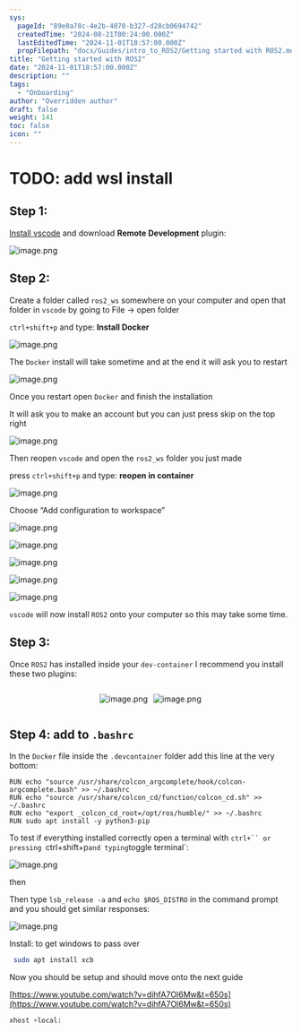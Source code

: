 ```yaml
---
sys:
  pageId: "89e0a78c-4e2b-4070-b327-d28cb0694742"
  createdTime: "2024-08-21T00:24:00.000Z"
  lastEditedTime: "2024-11-01T18:57:00.000Z"
  propFilepath: "docs/Guides/intro_to_ROS2/Getting started with ROS2.md"
title: "Getting started with ROS2"
date: "2024-11-01T18:57:00.000Z"
description: ""
tags:
  - "Onboarding"
author: "Overridden author"
draft: false
weight: 141
toc: false
icon: ""
---
```


# TODO: add wsl install

## Step 1:

[Install vscode](https://code.visualstudio.com/download) and download **Remote Development** plugin:

![image.png](https://prod-files-secure.s3.us-west-2.amazonaws.com/d518164a-d88e-44d1-a4ee-3adb3bd8bce0/efb52993-1881-4a40-b95e-6f020334f022/image.png?X-Amz-Algorithm=AWS4-HMAC-SHA256&X-Amz-Content-Sha256=UNSIGNED-PAYLOAD&X-Amz-Credential=ASIAZI2LB466X6FOV77K%2F20250423%2Fus-west-2%2Fs3%2Faws4_request&X-Amz-Date=20250423T071024Z&X-Amz-Expires=3600&X-Amz-Security-Token=IQoJb3JpZ2luX2VjEF8aCXVzLXdlc3QtMiJGMEQCIERmKxvsqf8TlKcrXv5qR%2BCawSA2d58RjQVZlvSVtEnyAiBk0530uJRwm%2Bc84AeNgttcPSKHyNK70HOviUw0oGZhiiqIBAjo%2F%2F%2F%2F%2F%2F%2F%2F%2F%2F8BEAAaDDYzNzQyMzE4MzgwNSIMBTokb0FDBwh5WZ47KtwDxyUcUhajRxkEmDG4BZVzQewYOpRUnsjcUmaMrS38lzvJSFqzW6aIqVR6u9TVQy6s9hICOfNM6JBkob5Hd1bPGGv3h3YxoaDlUgm7O%2BFTw%2FB5hiNsjE7n0wtPMj%2F6GuLyV3U0hUT8SWxI2DMKikQCGz6VaVMdDtj7Ndz9P%2FC%2B%2BFoOHFUeX2Bdd4qgfFRclDf5NlHeRGAdsXqIwVRNjwoO2642JgiKUk%2BDZFnxCjcVnOc2R4SVnfxGyPTvkaqQ9VLjmrSReAeRYejIW5GqAezx1Fazjfk8r2xoTQ1WBBMt0RVnZtyyOymrcIq2C0zH6jdOrcOFdTQk%2BBsmKQ%2BgoyJ0YmjknHX7ao8BuRp%2FhFf70Iyu8%2FkqyZMxEqPbHNU5uC%2F7gXZTbxuNqrWZmKdN6NB3S25YjVOFa%2F8L1qCYp%2FMjL2YMuuhjwWygmqg9t%2Fz5bHE5NDNdxdFV%2BaIzD79%2FIxNqbizl0Zwoxn5aknwggYAoB%2BHfjI%2Felvv5PlVqXK4C%2FQBz620gl8R5gfvdX5LeJntDAT8fSEEyHt9VV%2BNLxTsTCKiv9nkywQ7%2FlCnIIEqOUO4GNsYSkNTxonFm4%2Fs2obd3Na%2Bhe9VEmQO5Fwhs%2Ff1ggC7Hs0PMin5t4szf244wrqSiwAY6pgEhv04nzpWnZHgqLFlYbN3%2BHSnSz%2BDA8G0yeiLk5g6fQWPtEMT9JE75aA7kQTZkHiLha8FFG7xQW3fauBu%2Bu7RbYtIMlaHVAhqBj%2Bcz8FGgydv%2BLs02k3hH%2FisOj4TRQv9MyH%2FzIGLokZ2JQk4ohRvIYNz7KHLi6tguXvT3uF70GLsB%2B6RwFhl97Y8k%2FdC6DpfWaHcaOaTt90srC7BTKtjJGJ%2FeQNPM&X-Amz-Signature=7043d03c08a1bf2a6deb05a707992505421c0c953f17b326d56a3dde0ca2a4a1&X-Amz-SignedHeaders=host&x-id=GetObject)

## Step 2:

Create a folder called `ros2_ws` somewhere on your computer and open that folder in `vscode` by going to File → open folder 

`ctrl+shift+p` and type: **Install Docker**

![image.png](https://prod-files-secure.s3.us-west-2.amazonaws.com/d518164a-d88e-44d1-a4ee-3adb3bd8bce0/2269dc0e-1cd5-47ff-bceb-c04ad9b2eab0/image.png?X-Amz-Algorithm=AWS4-HMAC-SHA256&X-Amz-Content-Sha256=UNSIGNED-PAYLOAD&X-Amz-Credential=ASIAZI2LB466X6FOV77K%2F20250423%2Fus-west-2%2Fs3%2Faws4_request&X-Amz-Date=20250423T071024Z&X-Amz-Expires=3600&X-Amz-Security-Token=IQoJb3JpZ2luX2VjEF8aCXVzLXdlc3QtMiJGMEQCIERmKxvsqf8TlKcrXv5qR%2BCawSA2d58RjQVZlvSVtEnyAiBk0530uJRwm%2Bc84AeNgttcPSKHyNK70HOviUw0oGZhiiqIBAjo%2F%2F%2F%2F%2F%2F%2F%2F%2F%2F8BEAAaDDYzNzQyMzE4MzgwNSIMBTokb0FDBwh5WZ47KtwDxyUcUhajRxkEmDG4BZVzQewYOpRUnsjcUmaMrS38lzvJSFqzW6aIqVR6u9TVQy6s9hICOfNM6JBkob5Hd1bPGGv3h3YxoaDlUgm7O%2BFTw%2FB5hiNsjE7n0wtPMj%2F6GuLyV3U0hUT8SWxI2DMKikQCGz6VaVMdDtj7Ndz9P%2FC%2B%2BFoOHFUeX2Bdd4qgfFRclDf5NlHeRGAdsXqIwVRNjwoO2642JgiKUk%2BDZFnxCjcVnOc2R4SVnfxGyPTvkaqQ9VLjmrSReAeRYejIW5GqAezx1Fazjfk8r2xoTQ1WBBMt0RVnZtyyOymrcIq2C0zH6jdOrcOFdTQk%2BBsmKQ%2BgoyJ0YmjknHX7ao8BuRp%2FhFf70Iyu8%2FkqyZMxEqPbHNU5uC%2F7gXZTbxuNqrWZmKdN6NB3S25YjVOFa%2F8L1qCYp%2FMjL2YMuuhjwWygmqg9t%2Fz5bHE5NDNdxdFV%2BaIzD79%2FIxNqbizl0Zwoxn5aknwggYAoB%2BHfjI%2Felvv5PlVqXK4C%2FQBz620gl8R5gfvdX5LeJntDAT8fSEEyHt9VV%2BNLxTsTCKiv9nkywQ7%2FlCnIIEqOUO4GNsYSkNTxonFm4%2Fs2obd3Na%2Bhe9VEmQO5Fwhs%2Ff1ggC7Hs0PMin5t4szf244wrqSiwAY6pgEhv04nzpWnZHgqLFlYbN3%2BHSnSz%2BDA8G0yeiLk5g6fQWPtEMT9JE75aA7kQTZkHiLha8FFG7xQW3fauBu%2Bu7RbYtIMlaHVAhqBj%2Bcz8FGgydv%2BLs02k3hH%2FisOj4TRQv9MyH%2FzIGLokZ2JQk4ohRvIYNz7KHLi6tguXvT3uF70GLsB%2B6RwFhl97Y8k%2FdC6DpfWaHcaOaTt90srC7BTKtjJGJ%2FeQNPM&X-Amz-Signature=3128b9d743fdceccd84b279d85db339691a80dd8d44476e7381b0d67dbfe3caa&X-Amz-SignedHeaders=host&x-id=GetObject)

The `Docker` install will take sometime and at the end it will ask you to restart

![image.png](https://prod-files-secure.s3.us-west-2.amazonaws.com/d518164a-d88e-44d1-a4ee-3adb3bd8bce0/ed233f78-be33-4b1f-b89c-9c346c0e961e/image.png?X-Amz-Algorithm=AWS4-HMAC-SHA256&X-Amz-Content-Sha256=UNSIGNED-PAYLOAD&X-Amz-Credential=ASIAZI2LB466X6FOV77K%2F20250423%2Fus-west-2%2Fs3%2Faws4_request&X-Amz-Date=20250423T071024Z&X-Amz-Expires=3600&X-Amz-Security-Token=IQoJb3JpZ2luX2VjEF8aCXVzLXdlc3QtMiJGMEQCIERmKxvsqf8TlKcrXv5qR%2BCawSA2d58RjQVZlvSVtEnyAiBk0530uJRwm%2Bc84AeNgttcPSKHyNK70HOviUw0oGZhiiqIBAjo%2F%2F%2F%2F%2F%2F%2F%2F%2F%2F8BEAAaDDYzNzQyMzE4MzgwNSIMBTokb0FDBwh5WZ47KtwDxyUcUhajRxkEmDG4BZVzQewYOpRUnsjcUmaMrS38lzvJSFqzW6aIqVR6u9TVQy6s9hICOfNM6JBkob5Hd1bPGGv3h3YxoaDlUgm7O%2BFTw%2FB5hiNsjE7n0wtPMj%2F6GuLyV3U0hUT8SWxI2DMKikQCGz6VaVMdDtj7Ndz9P%2FC%2B%2BFoOHFUeX2Bdd4qgfFRclDf5NlHeRGAdsXqIwVRNjwoO2642JgiKUk%2BDZFnxCjcVnOc2R4SVnfxGyPTvkaqQ9VLjmrSReAeRYejIW5GqAezx1Fazjfk8r2xoTQ1WBBMt0RVnZtyyOymrcIq2C0zH6jdOrcOFdTQk%2BBsmKQ%2BgoyJ0YmjknHX7ao8BuRp%2FhFf70Iyu8%2FkqyZMxEqPbHNU5uC%2F7gXZTbxuNqrWZmKdN6NB3S25YjVOFa%2F8L1qCYp%2FMjL2YMuuhjwWygmqg9t%2Fz5bHE5NDNdxdFV%2BaIzD79%2FIxNqbizl0Zwoxn5aknwggYAoB%2BHfjI%2Felvv5PlVqXK4C%2FQBz620gl8R5gfvdX5LeJntDAT8fSEEyHt9VV%2BNLxTsTCKiv9nkywQ7%2FlCnIIEqOUO4GNsYSkNTxonFm4%2Fs2obd3Na%2Bhe9VEmQO5Fwhs%2Ff1ggC7Hs0PMin5t4szf244wrqSiwAY6pgEhv04nzpWnZHgqLFlYbN3%2BHSnSz%2BDA8G0yeiLk5g6fQWPtEMT9JE75aA7kQTZkHiLha8FFG7xQW3fauBu%2Bu7RbYtIMlaHVAhqBj%2Bcz8FGgydv%2BLs02k3hH%2FisOj4TRQv9MyH%2FzIGLokZ2JQk4ohRvIYNz7KHLi6tguXvT3uF70GLsB%2B6RwFhl97Y8k%2FdC6DpfWaHcaOaTt90srC7BTKtjJGJ%2FeQNPM&X-Amz-Signature=260c4af3c991b0bc482f0c4098603efbff584b510fd79faec01c2d12668ecf00&X-Amz-SignedHeaders=host&x-id=GetObject)

Once you restart open `Docker` and finish the installation

It will ask you to make an account but you can just press skip on the top right

![image.png](https://prod-files-secure.s3.us-west-2.amazonaws.com/d518164a-d88e-44d1-a4ee-3adb3bd8bce0/21010ad9-1659-4fd9-9f59-9932a09b2a3d/image.png?X-Amz-Algorithm=AWS4-HMAC-SHA256&X-Amz-Content-Sha256=UNSIGNED-PAYLOAD&X-Amz-Credential=ASIAZI2LB466X6FOV77K%2F20250423%2Fus-west-2%2Fs3%2Faws4_request&X-Amz-Date=20250423T071024Z&X-Amz-Expires=3600&X-Amz-Security-Token=IQoJb3JpZ2luX2VjEF8aCXVzLXdlc3QtMiJGMEQCIERmKxvsqf8TlKcrXv5qR%2BCawSA2d58RjQVZlvSVtEnyAiBk0530uJRwm%2Bc84AeNgttcPSKHyNK70HOviUw0oGZhiiqIBAjo%2F%2F%2F%2F%2F%2F%2F%2F%2F%2F8BEAAaDDYzNzQyMzE4MzgwNSIMBTokb0FDBwh5WZ47KtwDxyUcUhajRxkEmDG4BZVzQewYOpRUnsjcUmaMrS38lzvJSFqzW6aIqVR6u9TVQy6s9hICOfNM6JBkob5Hd1bPGGv3h3YxoaDlUgm7O%2BFTw%2FB5hiNsjE7n0wtPMj%2F6GuLyV3U0hUT8SWxI2DMKikQCGz6VaVMdDtj7Ndz9P%2FC%2B%2BFoOHFUeX2Bdd4qgfFRclDf5NlHeRGAdsXqIwVRNjwoO2642JgiKUk%2BDZFnxCjcVnOc2R4SVnfxGyPTvkaqQ9VLjmrSReAeRYejIW5GqAezx1Fazjfk8r2xoTQ1WBBMt0RVnZtyyOymrcIq2C0zH6jdOrcOFdTQk%2BBsmKQ%2BgoyJ0YmjknHX7ao8BuRp%2FhFf70Iyu8%2FkqyZMxEqPbHNU5uC%2F7gXZTbxuNqrWZmKdN6NB3S25YjVOFa%2F8L1qCYp%2FMjL2YMuuhjwWygmqg9t%2Fz5bHE5NDNdxdFV%2BaIzD79%2FIxNqbizl0Zwoxn5aknwggYAoB%2BHfjI%2Felvv5PlVqXK4C%2FQBz620gl8R5gfvdX5LeJntDAT8fSEEyHt9VV%2BNLxTsTCKiv9nkywQ7%2FlCnIIEqOUO4GNsYSkNTxonFm4%2Fs2obd3Na%2Bhe9VEmQO5Fwhs%2Ff1ggC7Hs0PMin5t4szf244wrqSiwAY6pgEhv04nzpWnZHgqLFlYbN3%2BHSnSz%2BDA8G0yeiLk5g6fQWPtEMT9JE75aA7kQTZkHiLha8FFG7xQW3fauBu%2Bu7RbYtIMlaHVAhqBj%2Bcz8FGgydv%2BLs02k3hH%2FisOj4TRQv9MyH%2FzIGLokZ2JQk4ohRvIYNz7KHLi6tguXvT3uF70GLsB%2B6RwFhl97Y8k%2FdC6DpfWaHcaOaTt90srC7BTKtjJGJ%2FeQNPM&X-Amz-Signature=28ffa22fdf6a181d0a07f1a468798c58dab8b9dd7a0ee05b017d6350a29c754c&X-Amz-SignedHeaders=host&x-id=GetObject)

Then reopen `vscode` and open the `ros2_ws` folder you just made

press `ctrl+shift+p` and type: **reopen in container**

![image.png](https://prod-files-secure.s3.us-west-2.amazonaws.com/d518164a-d88e-44d1-a4ee-3adb3bd8bce0/4e93b8c2-41ad-488c-8095-c74205196118/image.png?X-Amz-Algorithm=AWS4-HMAC-SHA256&X-Amz-Content-Sha256=UNSIGNED-PAYLOAD&X-Amz-Credential=ASIAZI2LB466X6FOV77K%2F20250423%2Fus-west-2%2Fs3%2Faws4_request&X-Amz-Date=20250423T071024Z&X-Amz-Expires=3600&X-Amz-Security-Token=IQoJb3JpZ2luX2VjEF8aCXVzLXdlc3QtMiJGMEQCIERmKxvsqf8TlKcrXv5qR%2BCawSA2d58RjQVZlvSVtEnyAiBk0530uJRwm%2Bc84AeNgttcPSKHyNK70HOviUw0oGZhiiqIBAjo%2F%2F%2F%2F%2F%2F%2F%2F%2F%2F8BEAAaDDYzNzQyMzE4MzgwNSIMBTokb0FDBwh5WZ47KtwDxyUcUhajRxkEmDG4BZVzQewYOpRUnsjcUmaMrS38lzvJSFqzW6aIqVR6u9TVQy6s9hICOfNM6JBkob5Hd1bPGGv3h3YxoaDlUgm7O%2BFTw%2FB5hiNsjE7n0wtPMj%2F6GuLyV3U0hUT8SWxI2DMKikQCGz6VaVMdDtj7Ndz9P%2FC%2B%2BFoOHFUeX2Bdd4qgfFRclDf5NlHeRGAdsXqIwVRNjwoO2642JgiKUk%2BDZFnxCjcVnOc2R4SVnfxGyPTvkaqQ9VLjmrSReAeRYejIW5GqAezx1Fazjfk8r2xoTQ1WBBMt0RVnZtyyOymrcIq2C0zH6jdOrcOFdTQk%2BBsmKQ%2BgoyJ0YmjknHX7ao8BuRp%2FhFf70Iyu8%2FkqyZMxEqPbHNU5uC%2F7gXZTbxuNqrWZmKdN6NB3S25YjVOFa%2F8L1qCYp%2FMjL2YMuuhjwWygmqg9t%2Fz5bHE5NDNdxdFV%2BaIzD79%2FIxNqbizl0Zwoxn5aknwggYAoB%2BHfjI%2Felvv5PlVqXK4C%2FQBz620gl8R5gfvdX5LeJntDAT8fSEEyHt9VV%2BNLxTsTCKiv9nkywQ7%2FlCnIIEqOUO4GNsYSkNTxonFm4%2Fs2obd3Na%2Bhe9VEmQO5Fwhs%2Ff1ggC7Hs0PMin5t4szf244wrqSiwAY6pgEhv04nzpWnZHgqLFlYbN3%2BHSnSz%2BDA8G0yeiLk5g6fQWPtEMT9JE75aA7kQTZkHiLha8FFG7xQW3fauBu%2Bu7RbYtIMlaHVAhqBj%2Bcz8FGgydv%2BLs02k3hH%2FisOj4TRQv9MyH%2FzIGLokZ2JQk4ohRvIYNz7KHLi6tguXvT3uF70GLsB%2B6RwFhl97Y8k%2FdC6DpfWaHcaOaTt90srC7BTKtjJGJ%2FeQNPM&X-Amz-Signature=5bdef8d31b7fd5f5ce4101cc4377d76add6c4ef246b05cdf24690f911cebb06c&X-Amz-SignedHeaders=host&x-id=GetObject)

Choose “Add configuration to workspace”

![image.png](https://prod-files-secure.s3.us-west-2.amazonaws.com/d518164a-d88e-44d1-a4ee-3adb3bd8bce0/9560b282-5060-4989-ba37-97e7b2c22476/image.png?X-Amz-Algorithm=AWS4-HMAC-SHA256&X-Amz-Content-Sha256=UNSIGNED-PAYLOAD&X-Amz-Credential=ASIAZI2LB466X6FOV77K%2F20250423%2Fus-west-2%2Fs3%2Faws4_request&X-Amz-Date=20250423T071024Z&X-Amz-Expires=3600&X-Amz-Security-Token=IQoJb3JpZ2luX2VjEF8aCXVzLXdlc3QtMiJGMEQCIERmKxvsqf8TlKcrXv5qR%2BCawSA2d58RjQVZlvSVtEnyAiBk0530uJRwm%2Bc84AeNgttcPSKHyNK70HOviUw0oGZhiiqIBAjo%2F%2F%2F%2F%2F%2F%2F%2F%2F%2F8BEAAaDDYzNzQyMzE4MzgwNSIMBTokb0FDBwh5WZ47KtwDxyUcUhajRxkEmDG4BZVzQewYOpRUnsjcUmaMrS38lzvJSFqzW6aIqVR6u9TVQy6s9hICOfNM6JBkob5Hd1bPGGv3h3YxoaDlUgm7O%2BFTw%2FB5hiNsjE7n0wtPMj%2F6GuLyV3U0hUT8SWxI2DMKikQCGz6VaVMdDtj7Ndz9P%2FC%2B%2BFoOHFUeX2Bdd4qgfFRclDf5NlHeRGAdsXqIwVRNjwoO2642JgiKUk%2BDZFnxCjcVnOc2R4SVnfxGyPTvkaqQ9VLjmrSReAeRYejIW5GqAezx1Fazjfk8r2xoTQ1WBBMt0RVnZtyyOymrcIq2C0zH6jdOrcOFdTQk%2BBsmKQ%2BgoyJ0YmjknHX7ao8BuRp%2FhFf70Iyu8%2FkqyZMxEqPbHNU5uC%2F7gXZTbxuNqrWZmKdN6NB3S25YjVOFa%2F8L1qCYp%2FMjL2YMuuhjwWygmqg9t%2Fz5bHE5NDNdxdFV%2BaIzD79%2FIxNqbizl0Zwoxn5aknwggYAoB%2BHfjI%2Felvv5PlVqXK4C%2FQBz620gl8R5gfvdX5LeJntDAT8fSEEyHt9VV%2BNLxTsTCKiv9nkywQ7%2FlCnIIEqOUO4GNsYSkNTxonFm4%2Fs2obd3Na%2Bhe9VEmQO5Fwhs%2Ff1ggC7Hs0PMin5t4szf244wrqSiwAY6pgEhv04nzpWnZHgqLFlYbN3%2BHSnSz%2BDA8G0yeiLk5g6fQWPtEMT9JE75aA7kQTZkHiLha8FFG7xQW3fauBu%2Bu7RbYtIMlaHVAhqBj%2Bcz8FGgydv%2BLs02k3hH%2FisOj4TRQv9MyH%2FzIGLokZ2JQk4ohRvIYNz7KHLi6tguXvT3uF70GLsB%2B6RwFhl97Y8k%2FdC6DpfWaHcaOaTt90srC7BTKtjJGJ%2FeQNPM&X-Amz-Signature=6ee4410d21395fa53cd3c379e61df76fe2f43bb616e29ba875eeb14abb978729&X-Amz-SignedHeaders=host&x-id=GetObject)

![image.png](https://prod-files-secure.s3.us-west-2.amazonaws.com/d518164a-d88e-44d1-a4ee-3adb3bd8bce0/2ee63f81-886b-48e8-a553-dc6e5eac99e4/image.png?X-Amz-Algorithm=AWS4-HMAC-SHA256&X-Amz-Content-Sha256=UNSIGNED-PAYLOAD&X-Amz-Credential=ASIAZI2LB466X6FOV77K%2F20250423%2Fus-west-2%2Fs3%2Faws4_request&X-Amz-Date=20250423T071024Z&X-Amz-Expires=3600&X-Amz-Security-Token=IQoJb3JpZ2luX2VjEF8aCXVzLXdlc3QtMiJGMEQCIERmKxvsqf8TlKcrXv5qR%2BCawSA2d58RjQVZlvSVtEnyAiBk0530uJRwm%2Bc84AeNgttcPSKHyNK70HOviUw0oGZhiiqIBAjo%2F%2F%2F%2F%2F%2F%2F%2F%2F%2F8BEAAaDDYzNzQyMzE4MzgwNSIMBTokb0FDBwh5WZ47KtwDxyUcUhajRxkEmDG4BZVzQewYOpRUnsjcUmaMrS38lzvJSFqzW6aIqVR6u9TVQy6s9hICOfNM6JBkob5Hd1bPGGv3h3YxoaDlUgm7O%2BFTw%2FB5hiNsjE7n0wtPMj%2F6GuLyV3U0hUT8SWxI2DMKikQCGz6VaVMdDtj7Ndz9P%2FC%2B%2BFoOHFUeX2Bdd4qgfFRclDf5NlHeRGAdsXqIwVRNjwoO2642JgiKUk%2BDZFnxCjcVnOc2R4SVnfxGyPTvkaqQ9VLjmrSReAeRYejIW5GqAezx1Fazjfk8r2xoTQ1WBBMt0RVnZtyyOymrcIq2C0zH6jdOrcOFdTQk%2BBsmKQ%2BgoyJ0YmjknHX7ao8BuRp%2FhFf70Iyu8%2FkqyZMxEqPbHNU5uC%2F7gXZTbxuNqrWZmKdN6NB3S25YjVOFa%2F8L1qCYp%2FMjL2YMuuhjwWygmqg9t%2Fz5bHE5NDNdxdFV%2BaIzD79%2FIxNqbizl0Zwoxn5aknwggYAoB%2BHfjI%2Felvv5PlVqXK4C%2FQBz620gl8R5gfvdX5LeJntDAT8fSEEyHt9VV%2BNLxTsTCKiv9nkywQ7%2FlCnIIEqOUO4GNsYSkNTxonFm4%2Fs2obd3Na%2Bhe9VEmQO5Fwhs%2Ff1ggC7Hs0PMin5t4szf244wrqSiwAY6pgEhv04nzpWnZHgqLFlYbN3%2BHSnSz%2BDA8G0yeiLk5g6fQWPtEMT9JE75aA7kQTZkHiLha8FFG7xQW3fauBu%2Bu7RbYtIMlaHVAhqBj%2Bcz8FGgydv%2BLs02k3hH%2FisOj4TRQv9MyH%2FzIGLokZ2JQk4ohRvIYNz7KHLi6tguXvT3uF70GLsB%2B6RwFhl97Y8k%2FdC6DpfWaHcaOaTt90srC7BTKtjJGJ%2FeQNPM&X-Amz-Signature=5ed4a808bb286ba521f3b061d5337f9d4e42b3ea184dd2c4e8e134db60fc8e24&X-Amz-SignedHeaders=host&x-id=GetObject)

![image.png](https://prod-files-secure.s3.us-west-2.amazonaws.com/d518164a-d88e-44d1-a4ee-3adb3bd8bce0/ae1580b2-b048-407e-aed9-b584224a7a04/image.png?X-Amz-Algorithm=AWS4-HMAC-SHA256&X-Amz-Content-Sha256=UNSIGNED-PAYLOAD&X-Amz-Credential=ASIAZI2LB466X6FOV77K%2F20250423%2Fus-west-2%2Fs3%2Faws4_request&X-Amz-Date=20250423T071024Z&X-Amz-Expires=3600&X-Amz-Security-Token=IQoJb3JpZ2luX2VjEF8aCXVzLXdlc3QtMiJGMEQCIERmKxvsqf8TlKcrXv5qR%2BCawSA2d58RjQVZlvSVtEnyAiBk0530uJRwm%2Bc84AeNgttcPSKHyNK70HOviUw0oGZhiiqIBAjo%2F%2F%2F%2F%2F%2F%2F%2F%2F%2F8BEAAaDDYzNzQyMzE4MzgwNSIMBTokb0FDBwh5WZ47KtwDxyUcUhajRxkEmDG4BZVzQewYOpRUnsjcUmaMrS38lzvJSFqzW6aIqVR6u9TVQy6s9hICOfNM6JBkob5Hd1bPGGv3h3YxoaDlUgm7O%2BFTw%2FB5hiNsjE7n0wtPMj%2F6GuLyV3U0hUT8SWxI2DMKikQCGz6VaVMdDtj7Ndz9P%2FC%2B%2BFoOHFUeX2Bdd4qgfFRclDf5NlHeRGAdsXqIwVRNjwoO2642JgiKUk%2BDZFnxCjcVnOc2R4SVnfxGyPTvkaqQ9VLjmrSReAeRYejIW5GqAezx1Fazjfk8r2xoTQ1WBBMt0RVnZtyyOymrcIq2C0zH6jdOrcOFdTQk%2BBsmKQ%2BgoyJ0YmjknHX7ao8BuRp%2FhFf70Iyu8%2FkqyZMxEqPbHNU5uC%2F7gXZTbxuNqrWZmKdN6NB3S25YjVOFa%2F8L1qCYp%2FMjL2YMuuhjwWygmqg9t%2Fz5bHE5NDNdxdFV%2BaIzD79%2FIxNqbizl0Zwoxn5aknwggYAoB%2BHfjI%2Felvv5PlVqXK4C%2FQBz620gl8R5gfvdX5LeJntDAT8fSEEyHt9VV%2BNLxTsTCKiv9nkywQ7%2FlCnIIEqOUO4GNsYSkNTxonFm4%2Fs2obd3Na%2Bhe9VEmQO5Fwhs%2Ff1ggC7Hs0PMin5t4szf244wrqSiwAY6pgEhv04nzpWnZHgqLFlYbN3%2BHSnSz%2BDA8G0yeiLk5g6fQWPtEMT9JE75aA7kQTZkHiLha8FFG7xQW3fauBu%2Bu7RbYtIMlaHVAhqBj%2Bcz8FGgydv%2BLs02k3hH%2FisOj4TRQv9MyH%2FzIGLokZ2JQk4ohRvIYNz7KHLi6tguXvT3uF70GLsB%2B6RwFhl97Y8k%2FdC6DpfWaHcaOaTt90srC7BTKtjJGJ%2FeQNPM&X-Amz-Signature=41647ee3e815353fd8b7c72f14adaeaa5730b70fd978f9328be47a1cded9180c&X-Amz-SignedHeaders=host&x-id=GetObject)

![image.png](https://prod-files-secure.s3.us-west-2.amazonaws.com/d518164a-d88e-44d1-a4ee-3adb3bd8bce0/53255b28-f75e-430f-b9e3-c0ac8577e42b/image.png?X-Amz-Algorithm=AWS4-HMAC-SHA256&X-Amz-Content-Sha256=UNSIGNED-PAYLOAD&X-Amz-Credential=ASIAZI2LB466X6FOV77K%2F20250423%2Fus-west-2%2Fs3%2Faws4_request&X-Amz-Date=20250423T071024Z&X-Amz-Expires=3600&X-Amz-Security-Token=IQoJb3JpZ2luX2VjEF8aCXVzLXdlc3QtMiJGMEQCIERmKxvsqf8TlKcrXv5qR%2BCawSA2d58RjQVZlvSVtEnyAiBk0530uJRwm%2Bc84AeNgttcPSKHyNK70HOviUw0oGZhiiqIBAjo%2F%2F%2F%2F%2F%2F%2F%2F%2F%2F8BEAAaDDYzNzQyMzE4MzgwNSIMBTokb0FDBwh5WZ47KtwDxyUcUhajRxkEmDG4BZVzQewYOpRUnsjcUmaMrS38lzvJSFqzW6aIqVR6u9TVQy6s9hICOfNM6JBkob5Hd1bPGGv3h3YxoaDlUgm7O%2BFTw%2FB5hiNsjE7n0wtPMj%2F6GuLyV3U0hUT8SWxI2DMKikQCGz6VaVMdDtj7Ndz9P%2FC%2B%2BFoOHFUeX2Bdd4qgfFRclDf5NlHeRGAdsXqIwVRNjwoO2642JgiKUk%2BDZFnxCjcVnOc2R4SVnfxGyPTvkaqQ9VLjmrSReAeRYejIW5GqAezx1Fazjfk8r2xoTQ1WBBMt0RVnZtyyOymrcIq2C0zH6jdOrcOFdTQk%2BBsmKQ%2BgoyJ0YmjknHX7ao8BuRp%2FhFf70Iyu8%2FkqyZMxEqPbHNU5uC%2F7gXZTbxuNqrWZmKdN6NB3S25YjVOFa%2F8L1qCYp%2FMjL2YMuuhjwWygmqg9t%2Fz5bHE5NDNdxdFV%2BaIzD79%2FIxNqbizl0Zwoxn5aknwggYAoB%2BHfjI%2Felvv5PlVqXK4C%2FQBz620gl8R5gfvdX5LeJntDAT8fSEEyHt9VV%2BNLxTsTCKiv9nkywQ7%2FlCnIIEqOUO4GNsYSkNTxonFm4%2Fs2obd3Na%2Bhe9VEmQO5Fwhs%2Ff1ggC7Hs0PMin5t4szf244wrqSiwAY6pgEhv04nzpWnZHgqLFlYbN3%2BHSnSz%2BDA8G0yeiLk5g6fQWPtEMT9JE75aA7kQTZkHiLha8FFG7xQW3fauBu%2Bu7RbYtIMlaHVAhqBj%2Bcz8FGgydv%2BLs02k3hH%2FisOj4TRQv9MyH%2FzIGLokZ2JQk4ohRvIYNz7KHLi6tguXvT3uF70GLsB%2B6RwFhl97Y8k%2FdC6DpfWaHcaOaTt90srC7BTKtjJGJ%2FeQNPM&X-Amz-Signature=5b643c93de13f61ba494c5d3f8a4000ec48842ce9636ccbd972022a123cad17d&X-Amz-SignedHeaders=host&x-id=GetObject)

![image.png](https://prod-files-secure.s3.us-west-2.amazonaws.com/d518164a-d88e-44d1-a4ee-3adb3bd8bce0/7c562767-5af9-4ffb-97d1-327bcdf4ee00/image.png?X-Amz-Algorithm=AWS4-HMAC-SHA256&X-Amz-Content-Sha256=UNSIGNED-PAYLOAD&X-Amz-Credential=ASIAZI2LB466X6FOV77K%2F20250423%2Fus-west-2%2Fs3%2Faws4_request&X-Amz-Date=20250423T071024Z&X-Amz-Expires=3600&X-Amz-Security-Token=IQoJb3JpZ2luX2VjEF8aCXVzLXdlc3QtMiJGMEQCIERmKxvsqf8TlKcrXv5qR%2BCawSA2d58RjQVZlvSVtEnyAiBk0530uJRwm%2Bc84AeNgttcPSKHyNK70HOviUw0oGZhiiqIBAjo%2F%2F%2F%2F%2F%2F%2F%2F%2F%2F8BEAAaDDYzNzQyMzE4MzgwNSIMBTokb0FDBwh5WZ47KtwDxyUcUhajRxkEmDG4BZVzQewYOpRUnsjcUmaMrS38lzvJSFqzW6aIqVR6u9TVQy6s9hICOfNM6JBkob5Hd1bPGGv3h3YxoaDlUgm7O%2BFTw%2FB5hiNsjE7n0wtPMj%2F6GuLyV3U0hUT8SWxI2DMKikQCGz6VaVMdDtj7Ndz9P%2FC%2B%2BFoOHFUeX2Bdd4qgfFRclDf5NlHeRGAdsXqIwVRNjwoO2642JgiKUk%2BDZFnxCjcVnOc2R4SVnfxGyPTvkaqQ9VLjmrSReAeRYejIW5GqAezx1Fazjfk8r2xoTQ1WBBMt0RVnZtyyOymrcIq2C0zH6jdOrcOFdTQk%2BBsmKQ%2BgoyJ0YmjknHX7ao8BuRp%2FhFf70Iyu8%2FkqyZMxEqPbHNU5uC%2F7gXZTbxuNqrWZmKdN6NB3S25YjVOFa%2F8L1qCYp%2FMjL2YMuuhjwWygmqg9t%2Fz5bHE5NDNdxdFV%2BaIzD79%2FIxNqbizl0Zwoxn5aknwggYAoB%2BHfjI%2Felvv5PlVqXK4C%2FQBz620gl8R5gfvdX5LeJntDAT8fSEEyHt9VV%2BNLxTsTCKiv9nkywQ7%2FlCnIIEqOUO4GNsYSkNTxonFm4%2Fs2obd3Na%2Bhe9VEmQO5Fwhs%2Ff1ggC7Hs0PMin5t4szf244wrqSiwAY6pgEhv04nzpWnZHgqLFlYbN3%2BHSnSz%2BDA8G0yeiLk5g6fQWPtEMT9JE75aA7kQTZkHiLha8FFG7xQW3fauBu%2Bu7RbYtIMlaHVAhqBj%2Bcz8FGgydv%2BLs02k3hH%2FisOj4TRQv9MyH%2FzIGLokZ2JQk4ohRvIYNz7KHLi6tguXvT3uF70GLsB%2B6RwFhl97Y8k%2FdC6DpfWaHcaOaTt90srC7BTKtjJGJ%2FeQNPM&X-Amz-Signature=4e3d2179f5c3e53eed1fa4cf1df42080e206d040d8a2af5cea9aa4a38c8a27d4&X-Amz-SignedHeaders=host&x-id=GetObject)

`vscode` will now install `ROS2` onto your computer so this may take some time.

## Step 3:

Once `ROS2` has installed inside your `dev-container` I recommend you install these two plugins:

<div style="display: flex;flex-direction: row; column-gap:10px; max-width: 630px;justify-content: center;">
<div>

![image.png](https://prod-files-secure.s3.us-west-2.amazonaws.com/d518164a-d88e-44d1-a4ee-3adb3bd8bce0/3fc3d550-5a54-4ba1-ba6b-faa01cdb7369/image.png?X-Amz-Algorithm=AWS4-HMAC-SHA256&X-Amz-Content-Sha256=UNSIGNED-PAYLOAD&X-Amz-Credential=ASIAZI2LB466WV6JWZWC%2F20250423%2Fus-west-2%2Fs3%2Faws4_request&X-Amz-Date=20250423T071030Z&X-Amz-Expires=3600&X-Amz-Security-Token=IQoJb3JpZ2luX2VjEF8aCXVzLXdlc3QtMiJFMEMCH2Jo2oBS5DfLxzTeGTRda8pMb6Bn0mP9Np2oFwJuZbwCIFI9%2FmNLRTGelPkiIgAyvzzihM5jkvLWdcLVQeGRX5Q%2FKogECOj%2F%2F%2F%2F%2F%2F%2F%2F%2F%2FwEQABoMNjM3NDIzMTgzODA1Igxs3JYaVmhbA0EcQqQq3AM0TqMzhhU6guvpvbNiCNJfNfWfLPp98EcauMaWS4nL%2FFCQKRNG2u5rARbUYYqRc3iUUgFEkN5qEcIDwNxi7vmc%2FkBcwgYtD02cNZjEnnF3Jc2iop2J7NGRgFbfS%2Fwkqs%2FFO%2FHhiqdTiAhikLRIYlkyF82SLRdy48IIxyCaOFQzRfQib0q0GAJZBTuTZQRCa%2BVFWyBIMa6T4G4BsTWhVbH5gMLGr6uNINPJga7tgzk61fJSohbj1jVBbMkgUSG1YXBoKyKoXk78ifMVOMtcVxFOS3EMlFzr9xrKp0sYSVVeROKji8vELBYCkO25ZaylJpu92DTKdbQF8BcnThXxWo0dNmBZXohWLKvIb40Z9pxBS%2BcGnYruqfFi7AQROJZLlDqVnuq6RSRQYd9Akiidw1%2Fs3z11Lcd57UxITyxJbbfvjZYn6bG%2FGEGyPFrVgpM4fasIHw9CsTbQwkd1yiypDD739sXr35RxPNYwRI4QMlFZ%2Fp8E7vBqVmSJbrPW3SgZiMUDewHyyu7NxgKyGhfyv%2F88pnP8lADJXZluvs9%2F43GFeueQa5ktoPuRl44ec%2BYY6ie%2Bhg4Tw4MOifjxaE1rhwm2O547G1vxzGjfNTfu4jXIZn6nTe407YPNNe%2FoNTCbn6LABjqnAb7WLBvrtzUhnai%2F1Dez9GXbSmEHpWSEzz2ZUzijZl6yGadFPrZjYZ0z3xz609X74j7f%2BMxiCqBHSzTJr0GTXt4bs7SYdFUtcXblzjRlfTaeHttvgsJdCEMlhKASM%2BQ1h4KH7qYaRRK1Nsi9rEVE4JfxcnVB1WT5IG8kh1yYYs2%2FAB%2FORYWbVQ1trjRT55KYBKr3aOCkgImOnNt6dR0BWrF%2BLC%2B06y0w&X-Amz-Signature=a11ebe65298e57d279b8eb4735e9f76761b5bb34f1a7696176edf4de96f1c164&X-Amz-SignedHeaders=host&x-id=GetObject)

</div>
<div>

![image.png](https://prod-files-secure.s3.us-west-2.amazonaws.com/d518164a-d88e-44d1-a4ee-3adb3bd8bce0/d994cc66-13c2-4093-a5a3-f84cf4601a82/image.png?X-Amz-Algorithm=AWS4-HMAC-SHA256&X-Amz-Content-Sha256=UNSIGNED-PAYLOAD&X-Amz-Credential=ASIAZI2LB466ROBJBKYZ%2F20250423%2Fus-west-2%2Fs3%2Faws4_request&X-Amz-Date=20250423T071031Z&X-Amz-Expires=3600&X-Amz-Security-Token=IQoJb3JpZ2luX2VjEF8aCXVzLXdlc3QtMiJGMEQCIDwdom6thW0cEwQoq3tyeR9VueNcxjLPL91mafKTU2NSAiBF5lKl6jRabBa18bl7T120bVFfMeCxSoQGJt3JOLSlqyqIBAjo%2F%2F%2F%2F%2F%2F%2F%2F%2F%2F8BEAAaDDYzNzQyMzE4MzgwNSIMtPe9rU8deqYM4Pd9KtwDwYB%2Fu4etbDEwZ8WZrsGFg3Ug8FiOdqbPptrG1b5CyhVvQMLKHsEggvHYiv234FIYSdFJFGnZ0vmS47Nmis0Ouk9USbm1%2FPeRyciSxLfUzo71pYR7QBHjziXcqa%2B0riu83H8oubayn3Xnz8oeNTSD6BsoPcYDojB6No8fv%2BljDe0xXBeHmWGbY6w57gi7T0x0W006JTr8YMCnCGvYpvN%2Bqjxa1zzDcjVehIF3SUKZPGhFDMqtc2ormOM7Fk7PlTwoPnxPFwWdHCh04KwU23N2j9cnRqeLEhhXFQATB8Y9wuHJu2ETBqKQcyxS4mwnnpm6n819yRm2v5HsxnFGD0jUoZJf9ezWhk7a2whEC48tMFU4ZrjpidzdMzHthoCtwvQt%2BSZjooZwMqXdXc2nFP4LnJ2Ustk8pS98Kgcoz%2BNc1LtbPf7yu8iVomeT3LNkpMuqYbf%2FvPBpjpUbc1kJg4ebEJhfbOiSQpVfcR0lDTfqrJGLeZkceiByBY4NpiJ98PHa5cqwsnXmfKvY6foNZbckjIKhv5%2BbzZSzcJEmtAEsMBQhhRd2etnHRXzDA8elkNyQhjE2T81WLuFtl5EeKZ2n8mm9nDqMO%2F6nOYYoqhXzV2lQ4%2BFBPNxQeFolwV4wwp%2BiwAY6pgFr7RrE21KjiL2G1SGnSG7mf7gPh7N8iGAvznOq82fS2DXIcJh5ODvy17kxzIeZIrgIGKy1aHP8L8VV1f0SgIac0cX%2FMeiho5N2EqQseG3S0KGFE5k4ZgXOeO1ISyb2Lc4MWdBN9QDAy%2FckAPhVH3iecS0XjELZ2Ziok4nY7N66LyEGghaIhlO3ELj%2BJLfT%2BCvv21D9QCGcZTRef7d%2Fgrv2Kf0tW4Bw&X-Amz-Signature=16303fce74af561bbcd3cafdb6eb566c1dba992e36e1e7f01ffc68a45bfe3866&X-Amz-SignedHeaders=host&x-id=GetObject)

</div>
</div>

## Step 4: add to `.bashrc`

In the `Docker` file inside the `.devcontainer` folder add this line at the very bottom: 

```docker
RUN echo "source /usr/share/colcon_argcomplete/hook/colcon-argcomplete.bash" >> ~/.bashrc
RUN echo "source /usr/share/colcon_cd/function/colcon_cd.sh" >> ~/.bashrc
RUN echo "export _colcon_cd_root=/opt/ros/humble/" >> ~/.bashrc
RUN sudo apt install -y python3-pip 
```

To test if everything installed correctly open a terminal with `ctrl+`` or pressing `ctrl+shift+p` and typing `toggle terminal`:

![image.png](https://prod-files-secure.s3.us-west-2.amazonaws.com/d518164a-d88e-44d1-a4ee-3adb3bd8bce0/6a4943d8-b04e-4c02-9a58-775f3384d1a5/image.png?X-Amz-Algorithm=AWS4-HMAC-SHA256&X-Amz-Content-Sha256=UNSIGNED-PAYLOAD&X-Amz-Credential=ASIAZI2LB466X6FOV77K%2F20250423%2Fus-west-2%2Fs3%2Faws4_request&X-Amz-Date=20250423T071024Z&X-Amz-Expires=3600&X-Amz-Security-Token=IQoJb3JpZ2luX2VjEF8aCXVzLXdlc3QtMiJGMEQCIERmKxvsqf8TlKcrXv5qR%2BCawSA2d58RjQVZlvSVtEnyAiBk0530uJRwm%2Bc84AeNgttcPSKHyNK70HOviUw0oGZhiiqIBAjo%2F%2F%2F%2F%2F%2F%2F%2F%2F%2F8BEAAaDDYzNzQyMzE4MzgwNSIMBTokb0FDBwh5WZ47KtwDxyUcUhajRxkEmDG4BZVzQewYOpRUnsjcUmaMrS38lzvJSFqzW6aIqVR6u9TVQy6s9hICOfNM6JBkob5Hd1bPGGv3h3YxoaDlUgm7O%2BFTw%2FB5hiNsjE7n0wtPMj%2F6GuLyV3U0hUT8SWxI2DMKikQCGz6VaVMdDtj7Ndz9P%2FC%2B%2BFoOHFUeX2Bdd4qgfFRclDf5NlHeRGAdsXqIwVRNjwoO2642JgiKUk%2BDZFnxCjcVnOc2R4SVnfxGyPTvkaqQ9VLjmrSReAeRYejIW5GqAezx1Fazjfk8r2xoTQ1WBBMt0RVnZtyyOymrcIq2C0zH6jdOrcOFdTQk%2BBsmKQ%2BgoyJ0YmjknHX7ao8BuRp%2FhFf70Iyu8%2FkqyZMxEqPbHNU5uC%2F7gXZTbxuNqrWZmKdN6NB3S25YjVOFa%2F8L1qCYp%2FMjL2YMuuhjwWygmqg9t%2Fz5bHE5NDNdxdFV%2BaIzD79%2FIxNqbizl0Zwoxn5aknwggYAoB%2BHfjI%2Felvv5PlVqXK4C%2FQBz620gl8R5gfvdX5LeJntDAT8fSEEyHt9VV%2BNLxTsTCKiv9nkywQ7%2FlCnIIEqOUO4GNsYSkNTxonFm4%2Fs2obd3Na%2Bhe9VEmQO5Fwhs%2Ff1ggC7Hs0PMin5t4szf244wrqSiwAY6pgEhv04nzpWnZHgqLFlYbN3%2BHSnSz%2BDA8G0yeiLk5g6fQWPtEMT9JE75aA7kQTZkHiLha8FFG7xQW3fauBu%2Bu7RbYtIMlaHVAhqBj%2Bcz8FGgydv%2BLs02k3hH%2FisOj4TRQv9MyH%2FzIGLokZ2JQk4ohRvIYNz7KHLi6tguXvT3uF70GLsB%2B6RwFhl97Y8k%2FdC6DpfWaHcaOaTt90srC7BTKtjJGJ%2FeQNPM&X-Amz-Signature=6ae58d9b8c4f2bb72539c51c19b8d022139d124cce5c1db39d56331bcb16a383&X-Amz-SignedHeaders=host&x-id=GetObject)

then 

Then type `lsb_release -a` and `echo $ROS_DISTRO` in the command prompt and you should get similar responses:

![image.png](https://prod-files-secure.s3.us-west-2.amazonaws.com/d518164a-d88e-44d1-a4ee-3adb3bd8bce0/3e635dec-a805-4e85-8b9e-d000e5b71a4e/image.png?X-Amz-Algorithm=AWS4-HMAC-SHA256&X-Amz-Content-Sha256=UNSIGNED-PAYLOAD&X-Amz-Credential=ASIAZI2LB466X6FOV77K%2F20250423%2Fus-west-2%2Fs3%2Faws4_request&X-Amz-Date=20250423T071024Z&X-Amz-Expires=3600&X-Amz-Security-Token=IQoJb3JpZ2luX2VjEF8aCXVzLXdlc3QtMiJGMEQCIERmKxvsqf8TlKcrXv5qR%2BCawSA2d58RjQVZlvSVtEnyAiBk0530uJRwm%2Bc84AeNgttcPSKHyNK70HOviUw0oGZhiiqIBAjo%2F%2F%2F%2F%2F%2F%2F%2F%2F%2F8BEAAaDDYzNzQyMzE4MzgwNSIMBTokb0FDBwh5WZ47KtwDxyUcUhajRxkEmDG4BZVzQewYOpRUnsjcUmaMrS38lzvJSFqzW6aIqVR6u9TVQy6s9hICOfNM6JBkob5Hd1bPGGv3h3YxoaDlUgm7O%2BFTw%2FB5hiNsjE7n0wtPMj%2F6GuLyV3U0hUT8SWxI2DMKikQCGz6VaVMdDtj7Ndz9P%2FC%2B%2BFoOHFUeX2Bdd4qgfFRclDf5NlHeRGAdsXqIwVRNjwoO2642JgiKUk%2BDZFnxCjcVnOc2R4SVnfxGyPTvkaqQ9VLjmrSReAeRYejIW5GqAezx1Fazjfk8r2xoTQ1WBBMt0RVnZtyyOymrcIq2C0zH6jdOrcOFdTQk%2BBsmKQ%2BgoyJ0YmjknHX7ao8BuRp%2FhFf70Iyu8%2FkqyZMxEqPbHNU5uC%2F7gXZTbxuNqrWZmKdN6NB3S25YjVOFa%2F8L1qCYp%2FMjL2YMuuhjwWygmqg9t%2Fz5bHE5NDNdxdFV%2BaIzD79%2FIxNqbizl0Zwoxn5aknwggYAoB%2BHfjI%2Felvv5PlVqXK4C%2FQBz620gl8R5gfvdX5LeJntDAT8fSEEyHt9VV%2BNLxTsTCKiv9nkywQ7%2FlCnIIEqOUO4GNsYSkNTxonFm4%2Fs2obd3Na%2Bhe9VEmQO5Fwhs%2Ff1ggC7Hs0PMin5t4szf244wrqSiwAY6pgEhv04nzpWnZHgqLFlYbN3%2BHSnSz%2BDA8G0yeiLk5g6fQWPtEMT9JE75aA7kQTZkHiLha8FFG7xQW3fauBu%2Bu7RbYtIMlaHVAhqBj%2Bcz8FGgydv%2BLs02k3hH%2FisOj4TRQv9MyH%2FzIGLokZ2JQk4ohRvIYNz7KHLi6tguXvT3uF70GLsB%2B6RwFhl97Y8k%2FdC6DpfWaHcaOaTt90srC7BTKtjJGJ%2FeQNPM&X-Amz-Signature=a2c467e7c6d001e93f354e462681ad172e84dd8c541f35092707c07ad542807c&X-Amz-SignedHeaders=host&x-id=GetObject)

Install:  to get windows to pass over

```bash
 sudo apt install xcb
```

Now you should be setup and should move onto the next guide 

[https://www.youtube.com/watch?v=dihfA7Ol6Mw&t=650s](https://www.youtube.com/watch?v=dihfA7Ol6Mw&t=650s)

```python
xhost +local:
```
